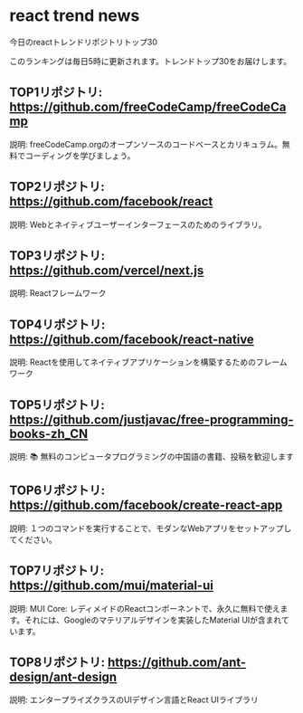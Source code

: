 # react trend news

今日のreactトレンドリポジトリトップ30

このランキングは毎日5時に更新されます。トレンドトップ30をお届けします。

## TOP1リポジトリ: https://github.com/freeCodeCamp/freeCodeCamp

説明: freeCodeCamp.orgのオープンソースのコードベースとカリキュラム。無料でコーディングを学びましょう。

## TOP2リポジトリ: https://github.com/facebook/react

説明: Webとネイティブユーザーインターフェースのためのライブラリ。

## TOP3リポジトリ: https://github.com/vercel/next.js

説明: Reactフレームワーク

## TOP4リポジトリ: https://github.com/facebook/react-native

説明: Reactを使用してネイティブアプリケーションを構築するためのフレームワーク

## TOP5リポジトリ: https://github.com/justjavac/free-programming-books-zh_CN

説明: :books: 無料のコンピュータプログラミングの中国語の書籍、投稿を歓迎します

## TOP6リポジトリ: https://github.com/facebook/create-react-app

説明: １つのコマンドを実行することで、モダンなWebアプリをセットアップしてください。

## TOP7リポジトリ: https://github.com/mui/material-ui

説明: MUI Core: レディメイドのReactコンポーネントで、永久に無料で使えます。それには、Googleのマテリアルデザインを実装したMaterial UIが含まれています。

## TOP8リポジトリ: https://github.com/ant-design/ant-design

説明: エンタープライズクラスのUIデザイン言語とReact UIライブラリ

